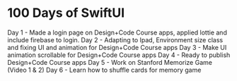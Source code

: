 <h1>100 Days of SwiftUI </h1>

Day 1 - Made a login page on Design+Code Course apps, applied lottie and include firebase to login. 
Day 2 - Adapting to Ipad, Environment size class and fixing UI and animation for Design+Code Course apps
Day 3 - Make UI animation scrollable for Design+Code Course apps
Day 4 - Ready to publish Design+Code Course apps
Day 5 - Work on Stanford Memorize Game (Video 1 & 2) 
Day 6 - Learn how to shuffle cards for memory game
